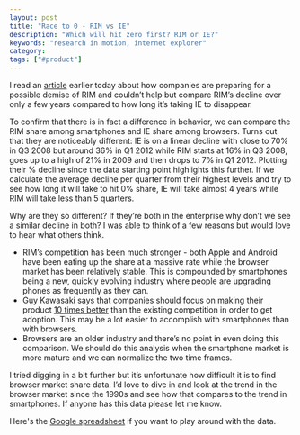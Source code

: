 ```yaml
---
layout: post
title: "Race to 0 - RIM vs IE"
description: "Which will hit zero first? RIM or IE?"
keywords: "research in motion, internet explorer"
category:
tags: ["#product"]
---
```

I read an <a href="http://www.bloomberg.com/news/2012-07-09/rim-s-customers-working-on-contingency-plans-corporate-canada.html" target="_blank">article</a> earlier today about how companies are preparing for a possible demise of RIM and couldn’t help but compare RIM’s decline over only a few years compared to how long it’s taking IE to disappear.

To confirm that there is in fact a difference in behavior, we can compare the RIM share among smartphones and IE share among browsers. Turns out that they are noticeably different: IE is on a linear decline with close to 70% in Q3&#160;2008 but around 36% in Q1&#160;2012 while RIM starts at 16% in Q3&#160;2008, goes up to a high of 21% in 2009 and then drops to 7% in Q1&#160;2012. Plotting their % decline since the data starting point highlights this further. If we calculate the average decline per quarter from their highest levels and try to see how long it will take to hit 0% share, IE will take almost 4 years while RIM will take less than 5 quarters.

<amp-img src="https://docs.google.com/spreadsheet/oimg?key=0AqnEN-X663bKdDJsZW9ZRnRHRmJfY0R4V3k5eHUzR1E&amp;oid=4&amp;zx=nigests5c38n" width="600" height="371" layout="responsive"></amp-img>

<amp-img src="https://docs.google.com/spreadsheet/oimg?key=0AqnEN-X663bKdDJsZW9ZRnRHRmJfY0R4V3k5eHUzR1E&amp;oid=5&amp;zx=o71u3wfjfzwp" width="600" height="371" layout="responsive"></amp-img>

Why are they so different? If they’re both in the enterprise why don’t we see a similar decline in both? I was able to think of a few reasons but would love to hear what others think.

<ul>
  <li>RIM’s competition has been much stronger - both Apple and Android have been eating up the share at a massive rate while the browser market has been relatively stable. This is compounded by smartphones being a new, quickly evolving industry where people are upgrading phones as frequently as they can.</li>
  <li>Guy Kawasaki says that companies should focus on making their product <a href="http://www.success.com/articles/1112-the-evangelist-s-playbook" target="_blank">10 times better</a> than the existing competition in order to get adoption. This may be a lot easier to accomplish with smartphones than with browsers.</li>
  <li>Browsers are an older industry and there’s no point in even doing this comparison. We should do this analysis when the smartphone market is more mature and we can normalize the two time frames.</li>
</ul>

I tried digging in a bit further but it’s unfortunate how difficult it is to find browser market share data. I’d love to dive in and look at the trend in the browser market since the 1990s and see how that compares to the trend in smartphones. If anyone has this data please let me know.

Here's the <a href="https://docs.google.com/spreadsheet/ccc?key=0AqnEN-X663bKdDJsZW9ZRnRHRmJfY0R4V3k5eHUzR1E" target="_blank">Google spreadsheet</a> if you want to play around with the data.
